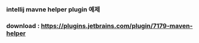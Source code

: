 ### intellij mavne helper plugin 예제
### download : https://plugins.jetbrains.com/plugin/7179-maven-helper
